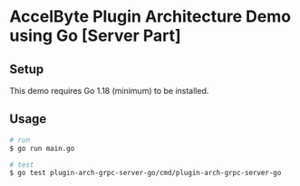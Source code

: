 # AccelByte Plugin Architecture Demo using Go [Server Part]

## Setup
This demo requires Go 1.18 (minimum) to be installed.

## Usage

```bash
# run
$ go run main.go

# test
$ go test plugin-arch-grpc-server-go/cmd/plugin-arch-grpc-server-go

```